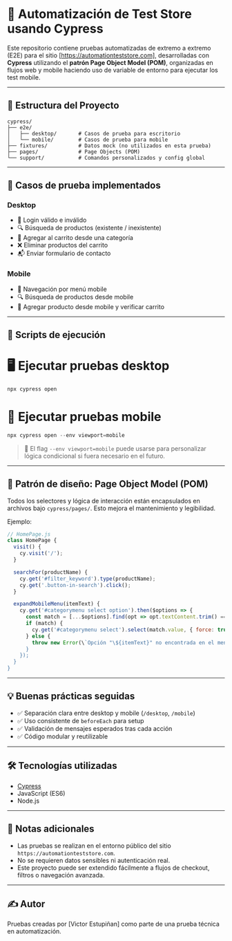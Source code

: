 
# 🧪 Automatización de Test Store usando Cypress

Este repositorio contiene pruebas automatizadas de extremo a extremo (E2E) para el sitio [https://automationteststore.com], desarrolladas con **Cypress** utilizando el **patrón Page Object Model (POM)**, organizadas en flujos web y mobile haciendo uso de variable de entorno para ejecutar los test mobile.

---

## 📁 Estructura del Proyecto

```
cypress/
├── e2e/
│   ├── desktop/       # Casos de prueba para escritorio
│   └── mobile/        # Casos de prueba para mobile
├── fixtures/          # Datos mock (no utilizados en esta prueba)
├── pages/             # Page Objects (POM)
└── support/           # Comandos personalizados y config global
```

---

## 🧪 Casos de prueba implementados

### Desktop
- 🔐 Login válido e inválido
- 🔍 Búsqueda de productos (existente / inexistente)
- 🛒 Agregar al carrito desde una categoría
- ❌ Eliminar productos del carrito
- 📬 Enviar formulario de contacto

### Mobile
- 📂 Navegación por menú mobile
- 🔍 Búsqueda de productos desde mobile
- 🛒 Agregar producto desde mobile y verificar carrito

---

## 🚀 Scripts de ejecución


  # 🖥️ Ejecutar pruebas desktop
```js
npx cypress open
```

# 📱 Ejecutar pruebas mobile
```js
npx cypress open --env viewport=mobile
```

> 📌 El flag `--env viewport=mobile` puede usarse para personalizar lógica condicional si fuera necesario en el futuro.

---

## 🧱 Patrón de diseño: Page Object Model (POM)

Todos los selectores y lógica de interacción están encapsulados en archivos bajo `cypress/pages/`. Esto mejora el mantenimiento y legibilidad.

Ejemplo:

```js
// HomePage.js
class HomePage {
  visit() {
    cy.visit('/');
  }

  searchFor(productName) {
    cy.get('#filter_keyword').type(productName);
    cy.get('.button-in-search').click();
  }

  expandMobileMenu(itemText) {
    cy.get('#categorymenu select option').then($options => {
      const match = [...$options].find(opt => opt.textContent.trim() === itemText);
      if (match) {
        cy.get('#categorymenu select').select(match.value, { force: true });
      } else {
        throw new Error(\`Opción "\${itemText}" no encontrada en el menú.\`);
      }
    });
  }
}
```

---

## 💡 Buenas prácticas seguidas

- ✅ Separación clara entre desktop y mobile (`/desktop`, `/mobile`)
- ✅ Uso consistente de `beforeEach` para setup
- ✅ Validación de mensajes esperados tras cada acción
- ✅ Código modular y reutilizable

---

## 🛠 Tecnologías utilizadas

- [Cypress](https://www.cypress.io/)
- JavaScript (ES6)
- Node.js

---

## 📌 Notas adicionales

- Las pruebas se realizan en el entorno público del sitio `https://automationteststore.com`.
- No se requieren datos sensibles ni autenticación real.
- Este proyecto puede ser extendido fácilmente a flujos de checkout, filtros o navegación avanzada.

---

## ✍️ Autor

Pruebas creadas por [Victor Estupiñan] como parte de una prueba técnica en automatización.
